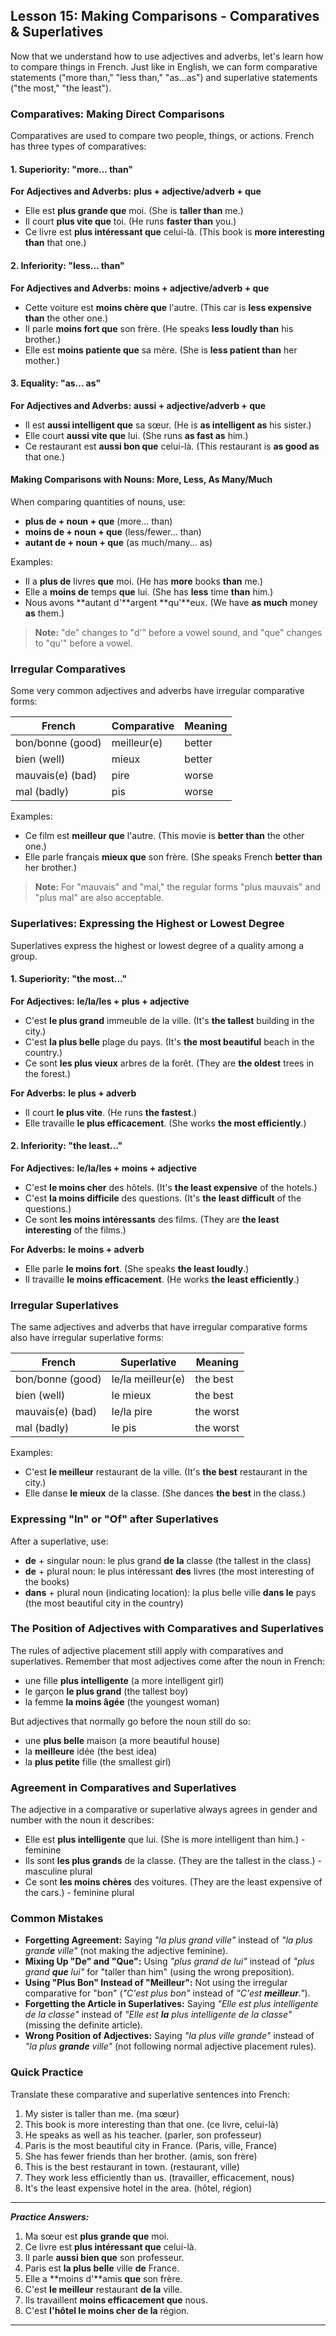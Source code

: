 ## Lesson 15: Making Comparisons - Comparatives & Superlatives

Now that we understand how to use adjectives and adverbs, let's learn how to compare things in French. Just like in English, we can form comparative statements ("more than," "less than," "as...as") and superlative statements ("the most," "the least").

### Comparatives: Making Direct Comparisons

Comparatives are used to compare two people, things, or actions. French has three types of comparatives:

#### 1. Superiority: "more... than"

**For Adjectives and Adverbs:** **plus + adjective/adverb + que**

* Elle est **plus grande que** moi. (She is **taller than** me.)
* Il court **plus vite que** toi. (He runs **faster than** you.)
* Ce livre est **plus intéressant que** celui-là. (This book is **more interesting than** that one.)

#### 2. Inferiority: "less... than"

**For Adjectives and Adverbs:** **moins + adjective/adverb + que**

* Cette voiture est **moins chère que** l'autre. (This car is **less expensive than** the other one.)
* Il parle **moins fort que** son frère. (He speaks **less loudly than** his brother.)
* Elle est **moins patiente que** sa mère. (She is **less patient than** her mother.)

#### 3. Equality: "as... as"

**For Adjectives and Adverbs:** **aussi + adjective/adverb + que**

* Il est **aussi intelligent que** sa sœur. (He is **as intelligent as** his sister.)
* Elle court **aussi vite que** lui. (She runs **as fast as** him.)
* Ce restaurant est **aussi bon que** celui-là. (This restaurant is **as good as** that one.)

#### Making Comparisons with Nouns: More, Less, As Many/Much

When comparing quantities of nouns, use:
* **plus de + noun + que** (more... than)
* **moins de + noun + que** (less/fewer... than)
* **autant de + noun + que** (as much/many... as)

Examples:
* Il a **plus de** livres **que** moi. (He has **more** books **than** me.)
* Elle a **moins de** temps **que** lui. (She has **less** time **than** him.)
* Nous avons **autant d'**argent **qu'**eux. (We have **as much** money **as** them.)

> **Note:** "de" changes to "d'" before a vowel sound, and "que" changes to "qu'" before a vowel.

### Irregular Comparatives

Some very common adjectives and adverbs have irregular comparative forms:

| French | Comparative | Meaning |
|--------|-------------|---------|
| bon/bonne (good) | meilleur(e) | better |
| bien (well) | mieux | better |
| mauvais(e) (bad) | pire | worse |
| mal (badly) | pis | worse |

Examples:
* Ce film est **meilleur que** l'autre. (This movie is **better than** the other one.)
* Elle parle français **mieux que** son frère. (She speaks French **better than** her brother.)

> **Note:** For "mauvais" and "mal," the regular forms "plus mauvais" and "plus mal" are also acceptable.

### Superlatives: Expressing the Highest or Lowest Degree

Superlatives express the highest or lowest degree of a quality among a group.

#### 1. Superiority: "the most..."

**For Adjectives:** **le/la/les + plus + adjective**

* C'est **le plus grand** immeuble de la ville. (It's **the tallest** building in the city.)
* C'est **la plus belle** plage du pays. (It's **the most beautiful** beach in the country.)
* Ce sont **les plus vieux** arbres de la forêt. (They are **the oldest** trees in the forest.)

**For Adverbs:** **le plus + adverb**

* Il court **le plus vite**. (He runs **the fastest**.)
* Elle travaille **le plus efficacement**. (She works **the most efficiently**.)

#### 2. Inferiority: "the least..."

**For Adjectives:** **le/la/les + moins + adjective**

* C'est **le moins cher** des hôtels. (It's **the least expensive** of the hotels.)
* C'est **la moins difficile** des questions. (It's **the least difficult** of the questions.)
* Ce sont **les moins intéressants** des films. (They are **the least interesting** of the films.)

**For Adverbs:** **le moins + adverb**

* Elle parle **le moins fort**. (She speaks **the least loudly**.)
* Il travaille **le moins efficacement**. (He works **the least efficiently**.)

### Irregular Superlatives

The same adjectives and adverbs that have irregular comparative forms also have irregular superlative forms:

| French | Superlative | Meaning |
|--------|-------------|---------|
| bon/bonne (good) | le/la meilleur(e) | the best |
| bien (well) | le mieux | the best |
| mauvais(e) (bad) | le/la pire | the worst |
| mal (badly) | le pis | the worst |

Examples:
* C'est **le meilleur** restaurant de la ville. (It's **the best** restaurant in the city.)
* Elle danse **le mieux** de la classe. (She dances **the best** in the class.)

### Expressing "In" or "Of" after Superlatives

After a superlative, use:
* **de** + singular noun: le plus grand **de la** classe (the tallest in the class)
* **de** + plural noun: le plus intéressant **des** livres (the most interesting of the books)
* **dans** + plural noun (indicating location): la plus belle ville **dans le** pays (the most beautiful city in the country)

### The Position of Adjectives with Comparatives and Superlatives

The rules of adjective placement still apply with comparatives and superlatives. Remember that most adjectives come after the noun in French:

* une fille **plus intelligente** (a more intelligent girl)
* le garçon **le plus grand** (the tallest boy)
* la femme **la moins âgée** (the youngest woman)

But adjectives that normally go before the noun still do so:
* une **plus belle** maison (a more beautiful house)
* la **meilleure** idée (the best idea)
* la **plus petite** fille (the smallest girl)

### Agreement in Comparatives and Superlatives

The adjective in a comparative or superlative always agrees in gender and number with the noun it describes:

* Elle est **plus intelligente** que lui. (She is more intelligent than him.) - feminine
* Ils sont **les plus grands** de la classe. (They are the tallest in the class.) - masculine plural
* Ce sont **les moins chères** des voitures. (They are the least expensive of the cars.) - feminine plural

### Common Mistakes

* **Forgetting Agreement:** Saying *"la plus grand ville"* instead of *"la plus grand**e** ville"* (not making the adjective feminine).
* **Mixing Up "De" and "Que":** Using *"plus grand de lui"* instead of *"plus grand **que** lui"* for "taller than him" (using the wrong preposition).
* **Using "Plus Bon" Instead of "Meilleur":** Not using the irregular comparative for "bon" (*"C'est plus bon"* instead of *"C'est **meilleur**."*).
* **Forgetting the Article in Superlatives:** Saying *"Elle est plus intelligente de la classe"* instead of *"Elle est **la** plus intelligente de la classe"* (missing the definite article).
* **Wrong Position of Adjectives:** Saying *"la plus ville grande"* instead of *"la plus **grande** ville"* (not following normal adjective placement rules).

### Quick Practice

Translate these comparative and superlative sentences into French:

1.  My sister is taller than me. (ma sœur)
2.  This book is more interesting than that one. (ce livre, celui-là)
3.  He speaks as well as his teacher. (parler, son professeur)
4.  Paris is the most beautiful city in France. (Paris, ville, France)
5.  She has fewer friends than her brother. (amis, son frère)
6.  This is the best restaurant in town. (restaurant, ville)
7.  They work less efficiently than us. (travailler, efficacement, nous)
8.  It's the least expensive hotel in the area. (hôtel, région)

---
***Practice Answers:***

1.  Ma sœur est **plus grande que** moi.
2.  Ce livre est **plus intéressant que** celui-là.
3.  Il parle **aussi bien que** son professeur.
4.  Paris est **la plus belle** ville **de** France.
5.  Elle a **moins d'**amis **que** son frère.
6.  C'est **le meilleur** restaurant **de la** ville.
7.  Ils travaillent **moins efficacement que** nous.
8.  C'est **l'hôtel le moins cher de la** région.

---
